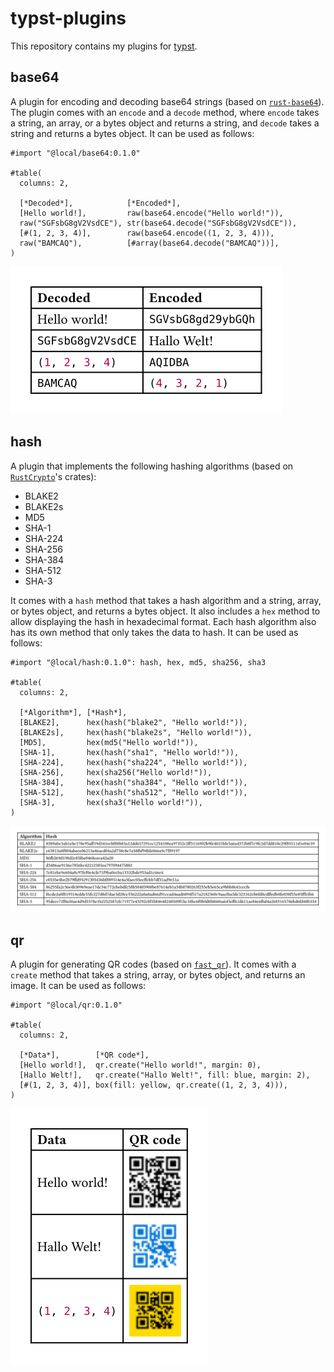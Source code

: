 # typst-plugins

This repository contains my plugins for [typst](https://github.com/typst/typst).

## base64
A plugin for encoding and decoding base64 strings (based on [`rust-base64`](https://github.com/marshallpierce/rust-base64)). The plugin
comes with an `encode` and a `decode` method, where `encode` takes a string, an array, or a bytes object and returns a string, and `decode` takes a string and returns a bytes object. It can be used as follows:

```typ
#import "@local/base64:0.1.0"

#table(
  columns: 2,
  
  [*Decoded*],            [*Encoded*],
  [Hello world!],         raw(base64.encode("Hello world!")),
  raw("SGFsbG8gV2VsdCE"), str(base64.decode("SGFsbG8gV2VsdCE")),
  [#(1, 2, 3, 4)],        raw(base64.encode((1, 2, 3, 4))),
  raw("BAMCAQ"),          [#array(base64.decode("BAMCAQ"))],
)
```

![Result](./.github/base64.svg)

## hash
A plugin that implements the following hashing algorithms (based on [`RustCrypto`](https://github.com/RustCrypto/hashes)'s crates):

- BLAKE2
- BLAKE2s
- MD5
- SHA-1
- SHA-224
- SHA-256
- SHA-384
- SHA-512
- SHA-3

It comes with a `hash` method that takes a hash algorithm and a string, array, or bytes object, and returns a bytes object. It also includes a `hex` method to allow displaying the hash in hexadecimal format. Each hash algorithm also has its own method that only takes the data to hash. It can be used as follows:

```typ
#import "@local/hash:0.1.0": hash, hex, md5, sha256, sha3

#table(
  columns: 2,
  
  [*Algorithm*], [*Hash*],
  [BLAKE2],      hex(hash("blake2", "Hello world!")),
  [BLAKE2s],     hex(hash("blake2s", "Hello world!")),
  [MD5],         hex(md5("Hello world!")),
  [SHA-1],       hex(hash("sha1", "Hello world!")),
  [SHA-224],     hex(hash("sha224", "Hello world!")),
  [SHA-256],     hex(sha256("Hello world!")),
  [SHA-384],     hex(hash("sha384", "Hello world!")),
  [SHA-512],     hex(hash("sha512", "Hello world!")),
  [SHA-3],       hex(sha3("Hello world!")),
)
```

![Result](./.github/hash.svg)

## qr
A plugin for generating QR codes (based on [`fast_qr`](https://github.com/erwanvivien/fast_qr)). It comes with a `create` method that takes a string, array, or bytes object, and returns an image. It can be used as follows:

```typ
#import "@local/qr:0.1.0"

#table(
  columns: 2,
  
  [*Data*],        [*QR code*],
  [Hello world!],  qr.create("Hello world!", margin: 0),
  [Hallo Welt!],   qr.create("Hallo Welt!", fill: blue, margin: 2),
  [#(1, 2, 3, 4)], box(fill: yellow, qr.create((1, 2, 3, 4))),
)
```

![Result](./.github/qr.svg)